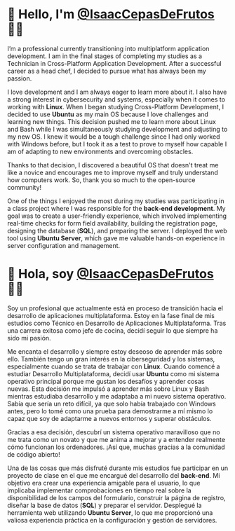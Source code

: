 
# 👋 Hello, I'm [@IsaacCepasDeFrutos](https://github.com/IsaacCepasDeFrutos) 👨‍💻

I’m a professional currently transitioning into multiplatform application development. I am in the final stages of completing my studies as a Technician in Cross-Platform Application Development.
After a successful career as a head chef, I decided to pursue what has always been my passion.

I love development and I am always eager to learn more about it. I also have a strong interest in cybersecurity and systems, especially when it comes to working with **Linux**. 
When I began studying Cross-Platform Development, I decided to use **Ubuntu** as my main OS because I love challenges and learning new things. 
This decision pushed me to learn more about Linux and Bash while I was simultaneously studying development and adjusting to my new OS.
I knew it would be a tough challenge since I had only worked with Windows before, but I took it as a test to prove to myself how capable I am of adapting to new environments and overcoming obstacles.

Thanks to that decision, I discovered a beautiful OS that doesn't treat me like a novice and encourages me to improve myself and truly understand how computers work. 
So, thank you so much to the open-source community!

One of the things I enjoyed the most during my studies was participating in a class project where I was responsible for the **back-end development**. 
My goal was to create a user-friendly experience, which involved implementing real-time checks for form field availability, building the registration page, designing the database (**SQL**), and preparing the server.
I deployed the web tool using **Ubuntu Server**, which gave me valuable hands-on experience in server configuration and management.


# 👋 Hola, soy [@IsaacCepasDeFrutos](https://github.com/IsaacCepasDeFrutos) 👨‍💻

Soy un profesional que actualmente está en proceso de transición hacia el desarrollo de aplicaciones multiplataforma.
Estoy en la fase final de mis estudios como Técnico en Desarrollo de Aplicaciones Multiplataforma. Tras una carrera exitosa como jefe de cocina, decidí seguir lo que siempre ha sido mi pasión.

Me encanta el desarrollo y siempre estoy deseoso de aprender más sobre ello. También tengo un gran interés en la ciberseguridad y los sistemas,
especialmente cuando se trata de trabajar con **Linux**. Cuando comencé a estudiar Desarrollo Multiplataforma, decidí usar **Ubuntu** como mi sistema operativo principal porque me gustan los desafíos y aprender cosas nuevas.
Esta decisión me impulsó a aprender más sobre Linux y Bash mientras estudiaba desarrollo y me adaptaba a mi nuevo sistema operativo. 
Sabía que sería un reto difícil, ya que solo había trabajado con Windows antes, pero lo tomé como una prueba para demostrarme a mí mismo lo capaz que soy de adaptarme a nuevos entornos y superar obstáculos.

Gracias a esa decisión, descubrí un sistema operativo maravilloso que no me trata como un novato y que me anima a mejorar y a entender realmente cómo funcionan los ordenadores. ¡Así que, muchas gracias a la comunidad de código abierto!

Una de las cosas que más disfruté durante mis estudios fue participar en un proyecto de clase en el que me encargué del desarrollo del **back-end**.
Mi objetivo era crear una experiencia amigable para el usuario, lo que implicaba implementar comprobaciones en tiempo real sobre la disponibilidad de los campos del formulario,
construir la página de registro, diseñar la base de datos (**SQL**) y preparar el servidor. Desplegué la herramienta web utilizando **Ubuntu Server**, lo que me proporcionó una valiosa experiencia práctica en la configuración y gestión de servidores.

